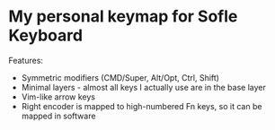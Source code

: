 # My personal keymap for Sofle Keyboard

Features:

- Symmetric modifiers (CMD/Super, Alt/Opt, Ctrl, Shift)
- Minimal layers - almost all keys I actually use are in the base layer
- Vim-like arrow keys
- Right encoder is mapped to high-numbered Fn keys, so it can be mapped in software
